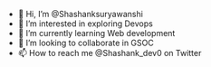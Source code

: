 - 👋 Hi, I’m @Shashanksuryawanshi
- 👀 I’m interested in exploring Devops
- 🌱 I’m currently learning Web development
- 💞️ I’m looking to collaborate in GSOC
- 📫 How to reach me @Shashank_dev0 on Twitter

<!---
Shashanksuryawanshi/Shashanksuryawanshi is a ✨ special ✨ repository because its `README.md` (this file) appears on your GitHub profile.
You can click the Preview link to take a look at your changes.
--->
